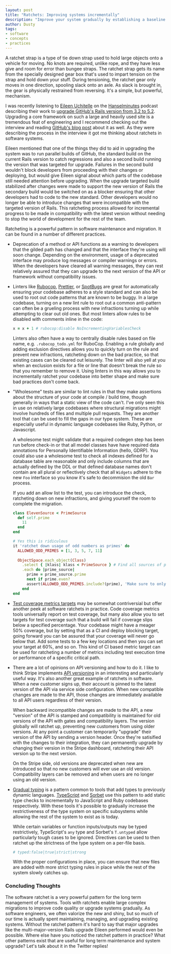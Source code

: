 ```yaml
---
layout: post
title: "Ratchets: Improving systems incrementally"
description: "Improve your system gradually by establishing a baseline and never looking back"
author: Dusty
tags:
- software
- concepts
- practices
---
```


A ratchet strap is a type of tie down strap used to hold large objects onto a vehicle for moving. No
knots are required, unlike rope, and they have less give and room for error than bungee straps. The
ratchet strap gets its name from the specially designed gear box that's used to impart tension on the
strap and hold down your stuff. During tensioning, the ratchet gear only moves in one direction,
spooling slack onto an axle. As slack is brought in, the gear is physically restrained from reversing.
It's a simple, but powerful, mechanism.

I was recently listening to [Eileen Uchitelle][0] on the [Hanselminutes][1] podcast describing their work
to [upgrade GitHub's Rails version from 3.2 to 5.2][2]. Upgrading a core framework on such a large and
heavily used site is a tremendous feat of engineering and I recommend checking out the interview and
reading [GitHub's blog post][3] about it as well. As they were describing the process in the interview it
got me thinking about ratchets in software systems.

Eileen mentioned that one of the things they did to aid in upgrading the system was to run parallel
builds of GitHub, the standard build on the current Rails version to catch regressions and also a second
build running the version that was targeted for upgrade. Failures in the second build wouldn't block
developers from proceeding with their changes or deploying, but would give Eileen signal about which
parts of the codebase still needed attention before upgrading. When the upgrade targeted build
stabilized after changes were made to support the new version of Rails the secondary build would be
switched on as a blocker ensuring that other developers had to code to the new standard. Other
developers would no longer be able to introduce changes that were incompatible with the targeted version
of Rails. This ratcheting process allowed for incremental progress to be made in compatibility with the
latest version without needing to stop the world of development for the rest of the team. 

Ratcheting is a powerful pattern in software maintenance and migration. It can be found in a number of
different practices.

* Deprecation of a method or API functions as a warning to developers that the gilded path has changed
  and that the interface they're using will soon change. Depending on the environment, usage of a
  deprecated interface may produce log messages or compiler warnings or errors. When the developers
  have cleared all warning messages, they can rest relatively assured that they can upgrade to the next
  version of the API or framework without compatibility issues.

* Linters like [Rubocop][4], [Prettier][5], or [SpotBugs][6] are great for automatically ensuring your
  codebase adheres to a style standard and can also be used to root out code patterns that are known
  to be buggy. In a large codebase, turning on a new lint rule to root out a common anti-pattern can
  often be a grueling process with new infractions turning up while attempting to clear out old ones.
  But most linters allow rules to be disabled with comments inline in the code:
  
  ```ruby
  x = x + 1 # rubocop:disable NoIncrementingVariablesCheck
  ```
  
  Linters also often have a way to centrally disable rules based on file name, e.g. 
  `.rubocop_todo.yml` for RuboCop. Enabling a rule globally and adding exclusion directives allows
  you to quickly turn on the rule and prevent new infractions, ratcheting down on the bad practice,
  so that existing cases can be cleared out leisurely. The linter will also yell at you when an
  exclusion exists for a file or line that doesn't break the rule so that you remember to remove it.
  Using linters in this way allows you to incrementally ratchet your codebase into better shape and
  make sure bad practices don't come back.

* "Wholesome" tests are similar to lint rules in that they make assertions about the structure of
  your code at compile / build time, though generally in ways that a static view of the code
  can't. I've only seen this in use on relatively large codebases where structural migrations might
  involve hundreds of files and multiple pull requests. They are another tool that can be used to
  fill the gaps in our type system. These are especially useful in dynamic language codebases like
  Ruby, Python, or Javascript.
  
  A wholesome test might validate that a required codegen step has been run before check-in or that
  all model classes have have required data annotations for Personally Identifiable Information
  (hello, GDRP). You could also use a wholesome test to check all indexes defined for a database
  table are reasonable and only include columns that are actually defined by the DDL or that
  defined database names don't contain are all plural or reflectively check that all `Widgets`
  adhere to the new `Foo` interface so you know it's safe to decommision the old `Bar` process.
  
  If you add an allow list to the test, you can introduce the check, ratcheting down on new
  infractions, and giving yourself the room to complete the migration.
  
  ```ruby
  class ElevenSource < PrimeSource
    def self.prime
      11
    end
  end
  
  # Yes this is ridiculous
  it 'ratchet down usage of odd numbers as primes' do
    ALLOWED_ODD_PRIMES = [1, 3, 5, 7, 11]
    
    ObjectSpace.each_object(Class)
      .select { |klass| klass < PrimeSource } # Find all sources of prime numbers
      .each do |prime_source| 
        prime = prime_source.prime
        next if prime.even?
        assert(ALLOWED_ODD_PRIMES.include?(prime), 'Make sure to only use even primes!')
      end
  end
  ```

* [Test coverage metrics targets][7] may be somewhat contriversial but offer another peek at
  software ratchets in practice. Code coverage metrics tools universally report on test coverage,
  but many also allow you to set targets for test coverage such that a build will fail if coverage
  slips below a specified percentage. Your codebase might have a meager 50% coverage, but by
  setting that as a CI and deploy blocking target, going forward you can be assured that your
  coverage will never go below that. Add some tests to a few key locations and then you can set
  your target at 60%, and so on. This kind of CI based metric target can be used for ratcheting
  a number of metrics including test execution time or performance of a specific critical path.
  
* There are a lot of opinions on API versioning and how to do it. I like to think Stripe
  implements [API versioning][8] in an interesting and particularly useful way. It's also another
  great example of ratchets in software. When a new customer signs up, their account is pinned to
  the latest version of the API via service side configuration. When new compatible changes are
  made to the API, those changes are immediately available to all API users regardless of their
  version.
  
  When backward incompatible changes are made to the API, a new "version" of the API is stamped
  and compatibility is maintained for old versions of the API with gates and compatibility layers.
  The version globally will ratchet up, preventing new customers from using older versions. At any
  point a customer can temporarily "upgrade" their version of the API by sending a version header.
  Once they're satisified with the changes to their integration, they can permanently upgrade by
  changing their version in the Stripe dashboard, ratcheting their API version up to the
  next version.
  
  On the Stripe side, old versions are deprecated when new are introduced so that no new customers
  will ever use an old version. Compatibility layers can be removed and when users are no longer
  using an old version. 
  
* [Gradual typing][9] is a pattern common to tools that add types to previously dynamic languages.
  [TypeScript][10] and [Sorbet][11] use this pattern to add static type checks to incrementally to
  JavaScript and Ruby codebases respectively. With these tools it's possible to gradually increase the
  restrictiveness of the type system on specific subsystems while allowing the rest of the system to
  exist as is today.
  
  While certain variables or function inputs/outputs may be typed restrictively, TypeScript's `any`
  type and Sorbet's `T.untyped` allow particularly tough cases to be ignored. Directives can be used
  to then ratchet up the strictness of the type system on a per-file basis.
  
  ```ruby
  # typed:false|true|strict|strong
  ```
  
  With the proper configurations in place, you can ensure that new files are added with more strict
  typing rules in place while the rest of the system slowly catches up.

### Concluding Thoughts

The software ratchet is a very powerful pattern for the long term management of systems. Tools
with ratchets enable large complex migrations to improve code quality or upgrade systems 
gradually. As software engineers, we often valorize the new and shiny, but so much of our time
is actually spent maintaining, managing, and upgrading existing systems. Without the ratchet pattern
it's hard to say that major upgrades like the multi-major-version Rails upgrade Eileen performed
would even be possible. Where else have you noticed the ratchet pattern in practice? What other
patterns exist that are useful for long term maintenance and system upgrade? Let's talk about it in
the Twitter replies!

[0]: https://twitter.com/eileencodes
[1]: https://www.hanselminutes.com
[2]: https://www.hanselminutes.com/657/upgrading-github-and-improving-rails-with-eileen-uchitelle
[3]: https://githubengineering.com/upgrading-github-from-rails-3-2-to-5-2/
[4]: https://github.com/rubocop-hq/rubocop
[5]: https://prettier.io/
[6]: https://spotbugs.github.io/
[7]: https://www.thoughtworks.com/insights/blog/are-test-coverage-metrics-overrated
[8]: https://stripe.com/blog/api-versioning
[9]: https://sorbet.org/docs/gradual
[10]: https://www.typescriptlang.org/
[11]: https://sorbet.org/
